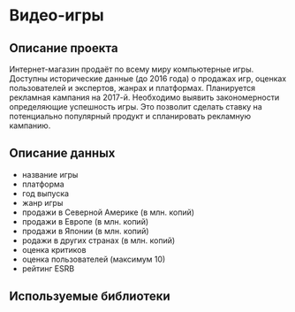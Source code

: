 # Видео-игры
## Описание проекта
Интернет-магазин продаёт по всему миру компьютерные игры. 
Доступны исторические данные (до 2016 года) о продажах игр, оценках пользователей и экспертов, жанрах и платформах.
Планируется рекламная кампания на 2017-й.
Необходимо выявить закономерности определяющие успешность игры. Это позволит сделать ставку на потенциально популярный продукт и спланировать рекламную кампанию.

## Описание данных
- название игры
- платформа
- год выпуска
- жанр игры
- продажи в Северной Америке (в млн. копий)
- продажи в Европе (в млн. копий)
- продажи в Японии (в млн. копий)
- родажи в других странах (в млн. копий)
- оценка критиков 
- оценка пользователей (максимум 10)
- рейтинг ESRB 

## Используемые библиотеки
